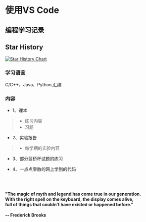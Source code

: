 # 使用VS Code

## 编程学习记录

## Star History

[![Star History Chart](https://api.star-history.com/svg?repos=Skylarrkuo/CodeCircus&type=Date)](https://star-history.com/#Skylarrkuo/CodeCircus&Date)

### 学习语言

C/C++，Java，Python,汇编

### 内容

*  1、课本
> + 练习内容
> + 习题
*  2、实验报告
> + 每学期的实验内容

* 3、部分蓝桥杯试题的练习

* 4、一点点零散的网上学到的代码
 <br>
  <br>

**"The magic of myth and legend has come true in our generation.** <br>
**With the right spell on the keyboard, the display comes alive,** <br>
**full of things that couldn't have existed or happened before."** <br>
 <br>
                                               **-- Frederick Brooks**
